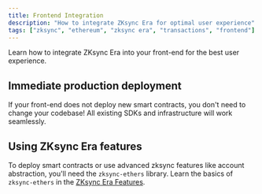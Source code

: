 ```yaml
---
title: Frontend Integration
description: "How to integrate ZKsync Era for optimal user experience"
tags: ["zksync", "ethereum", "zksync era", "transactions", "frontend"]
---
```


Learn how to integrate ZKsync Era into your front-end for the best user experience.

## Immediate production deployment

If your front-end does not deploy new smart contracts, you don't need to change your codebase! All existing SDKs and
infrastructure will work seamlessly.

## Using ZKsync Era features

To deploy smart contracts or use advanced zksync features like account abstraction, you'll need the `zksync-ethers`
library. Learn the basics of `zksync-ethers` in the [ZKsync Era Features](/sdk/js/ethers/v6/features).
